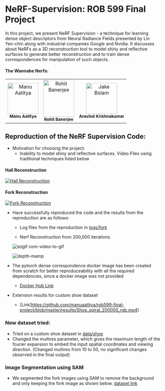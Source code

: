 # NeRF-Supervision: ROB 599 Final Project

In this project, we present NeRF Supervision - a technique for learning dense object descriptors from Neural Radiance Fields presented by Lin Yen-chin along with industrial companies Google and Nvidia. It discusses about NeRFs as a 3D reconstruction tool to model shiny and reflective surfaces to generate better reconstruction and to train dense correspondences for manipulation of such objects. 

#### The Wannabe Nerfs:

<!-- ALL-CONTRIBUTORS-LIST:START - Do not remove or modify this section -->
<!-- prettier-ignore-start -->
<!-- markdownlint-disable -->
<table>
  <tbody>
    <tr>
      <td align="center"><img src="https://avatars.githubusercontent.com/u/32318187?v=4" width="100px;" alt="Manu Aatitya"/><br /><sub><b>Manu Aatitya</b></sub><br/></td>
      <td align="center"><img src="https://user-images.githubusercontent.com/32318187/233909968-af290f97-e3bc-45ca-9821-1c6d00116195.png" width="100px;" height="120px" alt="Rohit Banerjee"/><br /><sub><b>Rohit Banerjee</b></sub><br /></td>
      <td align="center"><img src="https://avatars.githubusercontent.com/u/30981303?v=4" width="100px;" height="100px;" alt="Jake Bolam"/><br /><sub><b>Aravind Krishnakumar</b></sub><br />    
      </td>
    </tr>
    </tfbody>
</table>

## Reproduction of the NeRF Supervision Code:

- Motivation for choosing the project:
    - Inability to model shiny and reflective surfaces. Video Files using traditional techniques listed below

#### Hall Reconstruction
[![Hall Reconstruction](https://user-images.githubusercontent.com/32318187/233912559-2df9ab17-d3c2-472f-bcf9-2b24cddbcc5d.png)](https://www.youtube.com/watch?v=O9tI1pw5Peo)
#### Fork Reconstruction
[![Fork Reconstruction](https://user-images.githubusercontent.com/32318187/233912295-21929dc1-7bc0-40f8-a0e4-b654111e2222.png)](https://www.youtube.com/watch?v=QryU3lckOUk)
      

- Have successfully reproduced the code and the results from the reproduction are as follows: 
    - Log files from the reproduction in [logs/fork](https://github.com/manuaatitya/rob599-final-project/tree/master/nerf-supervision-public/logs/fork)

    - Nerf Reconstruction from 200,000 iterations
    
    ![ezgif com-video-to-gif](https://user-images.githubusercontent.com/32318187/233931923-3d0bea23-e241-41a7-b224-274b8cd102f9.gif)
    
    ![depth-mamp](https://user-images.githubusercontent.com/32318187/233933598-c99f55b8-3278-4d4e-a8e9-14c144c2e515.gif)


- The pytorch dense correspondence docker image has been created from scratch for better reproduceability with all the required dependencies, since a docker image was not provided
    - [Docker Hub Link](https://hub.docker.com/r/manuaatitya/pytorch-dense-correspondence)

- Extension results for custom shoe dataset
    - [Link]https://github.com/manuaatitya/rob599-final-project/blob/master/results/Shoe_spiral_200000_rgb.mp4)



### New dataset tried:

- Tried on a custom shoe dataset in [data/shoe](https://github.com/manuaatitya/rob599-final-project/tree/master/nerf-supervision-public/data/Shoe)
- Changed the multires parameter, which gives the maximum length of the fourier expansion to embed the input spatial coordinates and viewing direction. (Changed multires from 10 to 50, no significant changes observed in the final output)

### Image Segmentation using SAM
- We segmented the fork images using SAM to remove the background and only keeping the fork image as shown below. [dataset link](https://github.com/manuaatitya/rob599-final-project/tree/master/nerf-supervision-public/data/fork-seg)


<!-- - [ ] Reproduce the results
    - [ ] Figure out if the dataset is sufficient
    - [ ] If dataset is not sufficient figure out next steps
    
- [ ] Create like a flowchart or ipynb file for documentation
- [ ] Think about extension steps (later)


branches

    - master - main branch "create pull requests for any changes"
    
    branch for editing changes specific to collaborators
    
    - dev/manu
    
    - dev/rohit
    
    - dev/aravind -->
